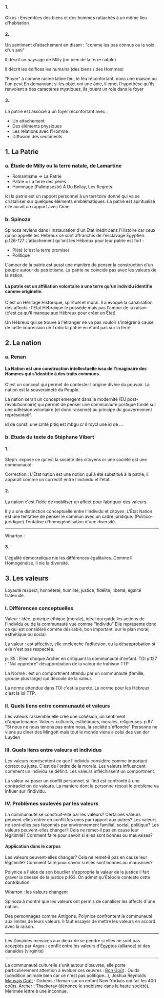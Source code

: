 #### 1.
Oikos : Ensembles des biens et des hommes rattachés à un même lieu d'habitation

#### 2.
Un sentiment d'attachement en disant : "comme les pas connus ou la voix d'un ami"

Il décrit un paysage de Milly (un bien de la terre natale)

Il décrit les édifices les humains (des biens / des Hommes)

"Foyer" à comme racine latine feu, le feu réconfortant, donc une maison ou l'on peut 
En demandant si les objet ont une âme, il émet l'hypothèse qu'ils renvoient a des caractères mystiques, ils jouent un role dans le foyer 


#### 3.
La patrie est associé a un foyer réconfortant avec : 
- Un attachement
- Des éléments physiques
- Les relations avec l'Homme
- Diffusion des sentiments

## 1. La Patrie
### a. Étude de Milly ou la terre natale, de Lamartine
- Romantisme $\Rightarrow$ La Patrie
- Patrie = La terre des pères
- Hommage (Palimpseste) À Du Bellay, Les Regrets

Ici la patrie est un rapport personnel à un territoire donné qui va se cristalliser sur quelques éléments emblématiques. 
La patrie est spiritualisé elle aurait un rapport avec l’âme

### b. Spinoza
Spinoza reviens dans l'instauration d'un Etat inédit dans l'Histoire car ceux qu'on appelle les Hébreux se sont affranchis de l'esclavage Égyptien. 
p.126-127
L'attachement qu'ont les Hébreux pour leur patrie est fort :
- Piété (c'est la terre promise)
- Politique

L'amour de la patrie est aussi une manière de penser la construction d'un peuple autour du patriotisme. 
La patrie ne coincide pas avec les valeurs de la nation. 

#### La patrie est un affiliation volontaire a une terre qu'un individu identifie comme originelle. 
C'est un Héritage Historique, spirituel et moral. 
Il a évoqué la canalisation des affects : l'État Hébraïque le possède mais pas l'amour de la raison (c'est ça qu'il manque aux Hébreux pour créer un État)


Un Hébreux qui se trouve à l'étranger ne va pas vouloir s'intégrer à cause de cette impression de Trahir la patrie en étant pas sur la terre

## 2. La nation
### a. Renan
#### La Nation est une construction intellectuelle issu de l'imaginaire des Hommes qui s'identifie à des traits communs. 
C'est un concept qui permet de contester l'origine divine du pouvoir. 
La nation est la souveraineté du Peuple. 

La nation serait un concept emergent dans la modernité (EU post-révolutionnaire) qui permet de penser une communauté politique fondé sur une adhésion volontaire (et donc raisonné) au principe du gouvernement représentatif. 

id de const. une cmté pltiq est mbgu cr il rcycl une id de ...

### b. Etude du texte de Stéphane Vibert
#### 1.
Steph. expose ce qu'est la société des citoyens or une société est une communauté. 

Correction : 
L'État nation est une notion qui à été substitué à la patrie, il apparaît comme un correctif entre l'individu et l'état. 

#### 2.
La nation c'est l'idée de mobiliser un affect pour fabriquer des valeurs. 


Il y a une distinction conceptuelle entre l'individu et citoyen. 
L'État Nation est une tentative de penser le commun avec un cadre juridique. (Politico-juridique)
Tentative d'homogénéisation d'une diversité. 
___
Wharton : 



#### 3.
L'égalité démocratique nie les différences égalitaires. 
Comme il Homogénéise, il nie la diversité. 

## 3. Les valeurs
Loyauté respect, honnêteté, humilité, justice, fidélité, liberté, égalité fraternité. 

### I. Différences conceptuelles
Valeur : Idée, principe éthique (morale), idéal qui guide les actions de l'individu ou de la communauté vue comme "individu"
Elle représente donc ce qui est considéré comme désirable, bon important, sur le plan moral, esthétique ou social. 

La valeur : est affective, elle enclenche l'adhésion, ou la désapprobation si elle n'est pas respectée.

p. 35 : Ellen choque Archer en critiquant la communauté d'enfant. TDI
p.127 : "Nul opprobre"  désapprobation de la valeur de trahison TTP

La Norme : est un comportment attendu par un communauté (famille, groupe plus large) qui découle de la valeur.

La norme attendue dans TDI c'est la pureté.
La norme pour les Hébreux c'est la loi TTP.

### II. Quels liens entre communauté et valeurs
Les valeurs rassemble elle créé une cohésion, un sentiment d'appartenance. 
Valeurs culturels, esthétiques, morales, religieuses. 
p.67 "Si nous ne nous tenons pas entre nous, la société s'effondre" Personne ne viens au diner des Mingott mais tout le monde viens a celui des van der Luyden

### III. Quels liens entre valeurs et individus
Les valeurs représentent ce que l'individu considère comme important correct ou juste. C'est de l'ordre de la morale. Les valeurs influencent comment un individu se définit. Les valeurs infléchissent un comportment. 

La valeur va poser un conflit personnel, si l'ind est confronté à une contradiction de valeurs. La manière dont la personne résout le problème va influer sur l'individu. 

### IV. Problèmes soulevés par les valeurs
La communauté se construit-elle par les valeurs? 
Certaines valeurs peuvent-elles entrer en conflit les unes par rapport aux autres? 
Les valeurs ne sont-elles pas façonnés par environnement familial, social, politique?
Les valeurs peuvent-elles changer? Cela ne remet-il pas en cause leur légitimité? Comment faire pour savoir si elles sont bonnes ou mauvaises? 

#### Application dans le corpus
Les valeurs peuvent-elles changer? Cela ne remet-il pas en cause leur légitimité? Comment faire pour savoir si elles sont bonnes ou mauvaises? 

Polynice a l'aide de son bouclier s'approprie la valeur de la justice il fait graver la déesse de la justice p.163. 
On admet qu'Étéocle conteste cette contribution

Wharton : les valeurs changent

Spinoza à montré que les valeurs ont permis de canaliser 
les affects d'une nation. 

Des personnages comme Antigone, Polynice confrontent la communauté aux limites de leurs valeurs.
Il faut essayer de mettre les valeurs en accord avec la raison. 

___
Les Danaïdes menaces aux dieux de se pendre si elles ne sont pas acceptés par Argos : conflit entre les valeurs d'Égyptos (alliance) et des danaïdes (virginité)
___
La communauté culturelle s'unit autour d'œuvres, elle porte particulièrement attention à évaluer ces œuvres : 
<u>Bon Goût</u> : Ouida (condition animale bien car ce n'est pas politique...), Joshua Reynolds
<u>Mauvais Goût</u> : Dickens : Roman sur un enfant New-Yorkais qui fait les 400 coûts. 
<u>Archer</u> : Thackeray (dénonce le snobisme dans la haute société), Merimée lettre à une inconnue. 

